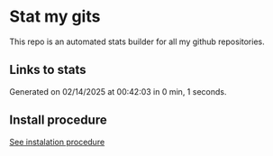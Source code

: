 # Stat my gits

This repo is an automated stats builder for all my github repositories.

## Links to stats


Generated on 02/14/2025 at 00:42:03 in 0 min, 1 seconds.

## Install procedure

[See instalation procedure](./src/install.md)
